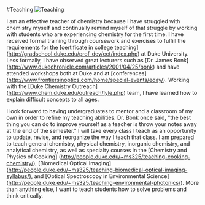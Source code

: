 #Teaching
![Teaching](../images/Teaching.jpg)

I am an effective teacher of chemistry because I have struggled with chemistry myself and continually remind myself of that struggle by working with students who are experiencing chemistry for the first time.
I have received formal training through coursework and exercises to fulfill the requirements for the [certificate in college teaching] (http://gradschool.duke.edu/prof_dev/cct/index.php) at Duke University.
Less formally, I have observed great lecturers such as [Dr. James Bonk] (http://www.dukechronicle.com/articles/2001/04/25/bonk) and have attended workshops both at Duke and at [conferences] (http://www.frontiersinoptics.com/home/special-events/eday/).
Working with the [Duke Chemistry Outreach] (http://www.chem.duke.edu/outreach/lyle.php) team, I have learned how to explain difficult concepts to all ages.

I look forward to having undergraduates to mentor and a classroom of my own in order to refine my teaching abilities.
Dr. Bonk once said, "the best thing you can do to improve yourself as a teacher is throw your notes away at the end of the semester."
I will take every class I teach as an opportunity to update, revise, and reorganize the way I teach that class.
I am prepared to teach general chemistry, physical chemistry, inorganic chemistry, and analytical chemistry, as well as specialty courses in the [Chemistry and Physics of Cooking] (http://people.duke.edu/~ms325/teaching-cooking-chemistry/), [Biomedical Optical Imaging] (http://people.duke.edu/~ms325/teaching-biomedical-optical-imaging-syllabus/), and [Optical Spectroscopy in Environmental Science] (http://people.duke.edu/~ms325/teaching-environmental-photonics/). 
More than anything else, I want to teach students how to solve problems and think critically.
